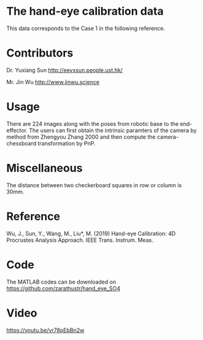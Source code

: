# The hand-eye calibration data
This data corresponds to the Case 1 in the following reference.

# Contributors
Dr. Yuxiang Sun http://eeyxsun.people.ust.hk/

Mr. Jin Wu http://www.jinwu.science

# Usage
There are 224 images along with the poses from robotic base to the end-effector. The users can first obtain the intrinsic paramters of the camera by method from Zhengyou Zhang 2000 and then compute the camera-chessboard transformation by PnP.

# Miscellaneous
The distance between two checkerboard squares in row or column is 30mm.

# Reference
Wu, J., Sun, Y., Wang, M., Liu*, M. (2019) 
         Hand-eye Calibration: 4D Procrustes Analysis Approach.
         IEEE Trans. Instrum. Meas.
         
# Code
The MATLAB codes can be downloaded on https://github.com/zarathustr/hand_eye_SO4

# Video
https://youtu.be/vr78pEbBn2w

